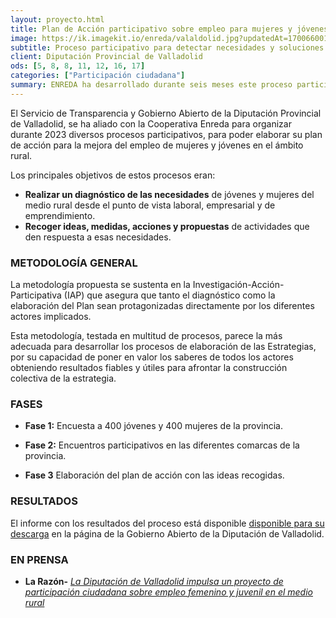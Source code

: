 ```yaml
---
layout: proyecto.html
title: Plan de Acción participativo sobre empleo para mujeres y jóvenes del medio rural
image: https://ik.imagekit.io/enreda/valaldolid.jpg?updatedAt=1700660013051
subtitle: Proceso participativo para detectar necesidades y soluciones entre mujeres y jóvenes rurales 
client: Diputación Provincial de Valladolid
ods: [5, 8, 8, 11, 12, 16, 17]
categories: ["Participación ciudadana"]
summary: ENREDA ha desarrollado durante seis meses este proceso participativo- que ha incluido una encuesta a 400 mujeres y 400 jóvenes; varios encuentros comarcales y entrevistas a informantes clave - para desarrollar este documento que guiará la estrategia de empleo de la Diputación de Valladolid 
---
```

El Servicio de Transparencia y Gobierno Abierto de la Diputación Provincial de Valladolid, se ha aliado con la Cooperativa Enreda para organizar durante 2023 diversos procesos participativos, para poder elaborar su plan de acción para la mejora del empleo de mujeres y jóvenes en el ámbito rural.

Los principales objetivos de estos procesos eran:

- **Realizar un diagnóstico de las necesidades** de jóvenes y mujeres del
medio rural desde el punto de vista laboral, empresarial y de
emprendimiento.
- **Recoger ideas, medidas, acciones y propuestas** de actividades que den
respuesta a esas necesidades.

### METODOLOGÍA GENERAL 
La metodología propuesta se sustenta en la Investigación-Acción-Participativa (IAP) que asegura que tanto el diagnóstico como la elaboración del Plan sean protagonizadas directamente por los diferentes actores implicados. 

Esta metodología, testada en multitud de procesos, parece la más adecuada para desarrollar los procesos de elaboración de las Estrategias, por su capacidad de poner en valor los saberes de todos los actores obteniendo resultados fiables y útiles para afrontar la construcción colectiva de la estrategia.

### FASES
- **Fase 1:** Encuesta a 400 jóvenes y 400 mujeres de la provincia.

- **Fase 2:**  Encuentros participativos en las diferentes comarcas de la provincia.

- **Fase 3** Elaboración del plan de acción con las ideas recogidas.

### RESULTADOS

El informe con los resultados del proceso está disponible [disponible para su descarga](https://gobiernoabierto.diputaciondevalladolid.es/procesos-participativos) en la página de la Gobierno Abierto de la Diputación de Valladolid.

### EN PRENSA

- **La Razón-** [*La Diputación de Valladolid impulsa un proyecto de participación ciudadana sobre empleo femenino y juvenil en el medio rural*](https://gobiernoabierto.diputaciondevalladolid.es/procesos-participativos)


